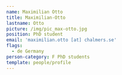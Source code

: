 ```yaml
---
name: Maximilian Otto
title: Maximilian-Otto
lastname: Otto
picture: /img/pic_max-otto.jpg
position: PhD student
email: 'maximilian.otto [at] chalmers.se'
flags:
  - de Germany
person-category: F PhD students
template: people/profile
---
```


